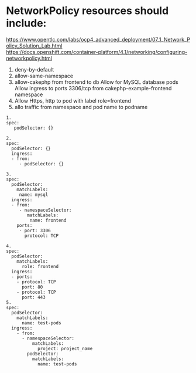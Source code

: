 # NetworkPolicy resources should include:
https://www.opentlc.com/labs/ocp4_advanced_deployment/07_1_Network_Policy_Solution_Lab.html  
https://docs.openshift.com/container-platform/4.1/networking/configuring-networkpolicy.html

1. deny-by-default
2. allow-same-namespace
3. allow-cakephp from frontend to db
        Allow for MySQL database pods
        Allow ingress to ports 3306/tcp from cakephp-example-frontend namespace
4. Allow Https, http to pod with label role=frontend
5. allo traffic from namespace and pod name to podname

```
1.
spec: 
   podSelector: {}

2.
spec:
  podSelector: {}
  ingress:
  - from:
     - podSelector: {}

3.
spec:
  podSelector:
    matchLabels: 
     name: mysql
  ingress:
  - from:
     - namespaceSelector: 
        matchLabels: 
         name: frontend
    ports:
     - port: 3306
       protocol: TCP

4.
spec:
  podSelector:
    matchLabels:
      role: frontend
  ingress:
  - ports:
    - protocol: TCP
      port: 80
    - protocol: TCP
      port: 443
5.
spec:
  podSelector:
    matchLabels:
      name: test-pods
  ingress:
    - from:
      - namespaceSelector:
          matchLabels:
            project: project_name
        podSelector:
          matchLabels:
            name: test-pods

```
